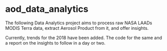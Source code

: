 # aod_data_analytics

The following Data Analytics project aims to process raw NASA LAADs MODIS Terra data, extract Aerosol Product from it, and offer insights.

Currently, trends for the 2018 have been added. The code for the same and a report on the insights to follow in a day or two.